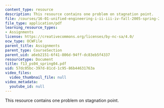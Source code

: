 ```yaml
---
content_type: resource
description: This resource contains one problem on stagnation point.
file: /courses/16-01-unified-engineering-i-ii-iii-iv-fall-2005-spring-2006/57dc05bc397d81cd1c9586b44631763a_f13_ps04_spring04.pdf
file_type: application/pdf
learning_resource_types:
- Assignments
license: https://creativecommons.org/licenses/by-nc-sa/4.0/
ocw_type: OCWFile
parent_title: Assignments
parent_type: CourseSection
parent_uid: a6eb2151-6f41-806d-94ff-dc83eb5f4337
resourcetype: Document
title: f13_ps04_spring04.pdf
uid: 57dc05bc-397d-81cd-1c95-86b44631763a
video_files:
  video_thumbnail_file: null
video_metadata:
  youtube_id: null
---
```

This resource contains one problem on stagnation point.